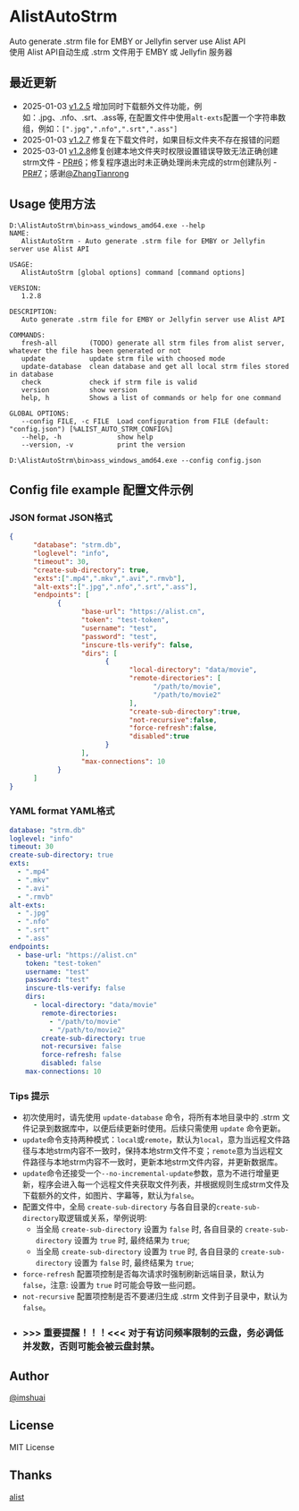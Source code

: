 # AlistAutoStrm  
Auto generate .strm file for EMBY or Jellyfin server use Alist API  
使用 Alist API自动生成 .strm 文件用于 EMBY 或 Jellyfin 服务器  

## 最近更新  
 - 2025-01-03 [v1.2.5](https://github.com/imshuai/AlistAutoStrm/releases/tag/v1.2.5) 增加同时下载额外文件功能，例如：.jpg、.nfo、.srt、.ass等, 在配置文件中使用`alt-exts`配置一个字符串数组，例如：`[".jpg",".nfo",".srt",".ass"]`
 - 2025-01-03 [v1.2.7](https://github.com/imshuai/AlistAutoStrm/releases/tag/v1.2.7) 修复在下载文件时，如果目标文件夹不存在报错的问题
 - 2025-03-01 [v1.2.8](https://github.com/imshuai/AlistAutoStrm/releases/tag/v1.2.8)修复创建本地文件夹时权限设置错误导致无法正确创建strm文件 - [PR#6](https://github.com/imshuai/AlistAutoStrm/pull/6)；修复程序退出时未正确处理尚未完成的strm创建队列 - [PR#7](https://github.com/imshuai/AlistAutoStrm/pull/7)；感谢[@ZhangTianrong](https://github.com/ZhangTianrong)
## Usage 使用方法  
```
D:\AlistAutoStrm\bin>ass_windows_amd64.exe --help                 
NAME:
   AlistAutoStrm - Auto generate .strm file for EMBY or Jellyfin server use Alist API

USAGE:
   AlistAutoStrm [global options] command [command options]

VERSION:
   1.2.8

DESCRIPTION:
   Auto generate .strm file for EMBY or Jellyfin server use Alist API

COMMANDS:
   fresh-all        (TODO) generate all strm files from alist server, whatever the file has been generated or not
   update           update strm file with choosed mode
   update-database  clean database and get all local strm files stored in database
   check            check if strm file is valid
   version          show version
   help, h          Shows a list of commands or help for one command

GLOBAL OPTIONS:
   --config FILE, -c FILE  Load configuration from FILE (default: "config.json") [%ALIST_AUTO_STRM_CONFIG%]
   --help, -h              show help
   --version, -v           print the version

D:\AlistAutoStrm\bin>ass_windows_amd64.exe --config config.json
```
## Config file example 配置文件示例  
### JSON format JSON格式
```json
{
      "database": "strm.db",
      "loglevel": "info",
      "timeout": 30,
      "create-sub-directory": true,
      "exts":[".mp4",".mkv",".avi",".rmvb"],
      "alt-exts":[".jpg",".nfo",".srt",".ass"],
      "endpoints": [
            {
                  "base-url": "https://alist.cn",
                  "token": "test-token",
                  "username": "test",
                  "password": "test",
                  "inscure-tls-verify": false,
                  "dirs": [
                        {
                              "local-directory": "data/movie",
                              "remote-directories": [
                                    "/path/to/movie",
                                    "/path/to/movie2"
                              ],
                              "create-sub-directory":true,
                              "not-recursive":false,
                              "force-refresh":false,
                              "disabled":true
                        }
                  ],
                  "max-connections": 10
            }
      ]
}
```
### YAML format YAML格式  
```yaml
database: "strm.db"
loglevel: "info"
timeout: 30
create-sub-directory: true
exts:
  - ".mp4"
  - ".mkv"
  - ".avi"
  - ".rmvb"
alt-exts:
  - ".jpg"
  - ".nfo"
  - ".srt"
  - ".ass"
endpoints:
  - base-url: "https://alist.cn"
    token: "test-token"
    username: "test"
    password: "test"
    inscure-tls-verify: false
    dirs:
      - local-directory: "data/movie"
        remote-directories:
          - "/path/to/movie"
          - "/path/to/movie2"
        create-sub-directory: true
        not-recursive: false
        force-refresh: false
        disabled: false
    max-connections: 10
```
### Tips 提示  
* 初次使用时，请先使用 `update-database` 命令，将所有本地目录中的 .strm 文件记录到数据库中，以便后续更新时使用。后续只需使用 `update` 命令更新。
* `update`命令支持两种模式：`local`或`remote`，默认为`local`，意为当远程文件路径与本地strm内容不一致时，保持本地strm文件不变；`remote`意为当远程文件路径与本地strm内容不一致时，更新本地strm文件内容，并更新数据库。
* `update`命令还接受一个`--no-incremental-update`参数，意为不进行增量更新，程序会进入每一个远程文件夹获取文件列表，并根据规则生成strm文件及下载额外的文件，如图片、字幕等，默认为`false`。
* 配置文件中，全局 `create-sub-directory` 与各自目录的`create-sub-directory`取逻辑或关系，举例说明:  
  * 当全局 `create-sub-directory` 设置为 `false` 时, 各自目录的 `create-sub-directory` 设置为 `true` 时, 最终结果为 `true`;
  * 当全局 `create-sub-directory` 设置为 `true` 时, 各自目录的 `create-sub-directory` 设置为 `false` 时, 最终结果为 `true`;
* `force-refresh` 配置项控制是否每次请求时强制刷新远端目录，默认为 `false`，注意: 设置为 `true` 时可能会导致一些问题。  
* `not-recursive` 配置项控制是否不要递归生成 .strm 文件到子目录中，默认为 `false`。
* ### **>>> 重要提醒！！！<<<** 对于有访问频率限制的云盘，务必调低并发数，否则可能会被云盘封禁。
## Author  
[@imshuai](https://github.com/imshuai)  
## License  
MIT License  
## Thanks  
[alist](https://github.com/alist-org/alist)